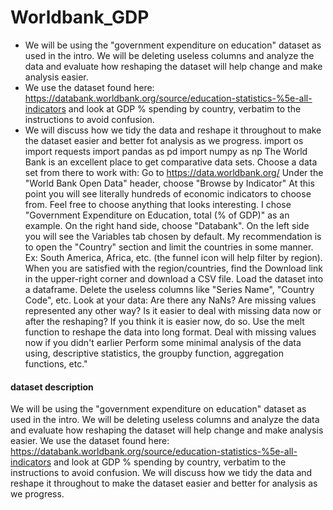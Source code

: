 # Worldbank_GDP
- We will be using the "government expenditure on education" dataset as used in the intro. We will be deleting useless columns and analyze the data and evaluate how reshaping the dataset will help change and make analysis easier. 
- We use the dataset found here: https://databank.worldbank.org/source/education-statistics-%5e-all-indicators and look at GDP % spending by country, verbatim to the instructions to avoid confusion. 
- We will discuss how we tidy the data and reshape it throughout to make the dataset easier and better fot analysis as we progress.  import os import requests  import pandas as pd import numpy as np
The World Bank is an excellent place to get comparative data sets. Choose a data set from there to work with: Go to https://data.worldbank.org/ Under the "World Bank Open Data" header, choose "Browse by Indicator" At this point you will see literally hundreds of economic indicators to choose from. Feel free to choose anything that looks interesting. I chose "Government Expenditure on Education, total (% of GDP)" as an example. On the right hand side, choose "Databank". On the left side you will see the Variables tab chosen by default. My recommendation is to open the "Country" section and limit the countries in some manner. Ex: South America, Africa, etc. (the funnel icon will help filter by region). When you are satisfied with the region/countries, find the Download link in the upper-right corner and download a CSV file. Load the dataset into a dataframe. Delete the useless columns like "Series Name", "Country Code", etc. Look at your data: Are there any NaNs? Are missing values represented any other way? Is it easier to deal with missing data now or after the reshaping? If you think it is easier now, do so. Use the melt function to reshape the data into long format. Deal with missing values now if you didn't earlier Perform some minimal analysis of the data using, descriptive statistics, the groupby function, aggregation functions, etc."

#### dataset description
We will be using the "government expenditure on education" dataset as used in the intro. We will be deleting useless columns and analyze the data and evaluate how reshaping the dataset will help change and make analysis easier. We use the dataset found here: https://databank.worldbank.org/source/education-statistics-%5e-all-indicators and look at GDP % spending by country, verbatim to the instructions to avoid confusion. We will discuss how we tidy the data and reshape it throughout to make the dataset easier and better for analysis as we progress.
